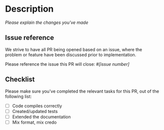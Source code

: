 # Description

_Please explain the changes you've made_

## Issue reference

We strive to have all PR being opened based on an issue, where the problem or feature have been discussed prior to implementation.

Please reference the issue this PR will close: #_[issue number]_

## Checklist

Please make sure you've completed the relevant tasks for this PR, out of the following list:

* [ ] Code compiles correctly
* [ ] Created/updated tests
* [ ] Extended the documentation
* [ ] Mix format, mix credo

